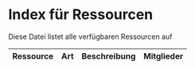# Index für Ressourcen
Diese Datei listet alle verfügbaren Ressourcen auf

|Ressource|Art|Beschreibung|Mitglieder|
|---|---|---|---|

